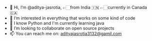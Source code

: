 - 👋 Hi, I’m @aditya-jasrotia,
          👉🏻from India 🇮🇳
          👉🏻currently in Canada 🇨🇦
- 👀 I’m interested in everything that works on some kind of code
- 🌱 I know Python and I'm currently learning java
- 💞️ I’m looking to collaborate on open source projects
- 📫 You can reach me on: adityajasrotia3132@gamil.com

<!---
aditya-jasrotia/aditya-jasrotia is a ✨ special ✨ repository because its `README.md` (this file) appears on your GitHub profile.
You can click the Preview link to take a look at your changes.
--->
